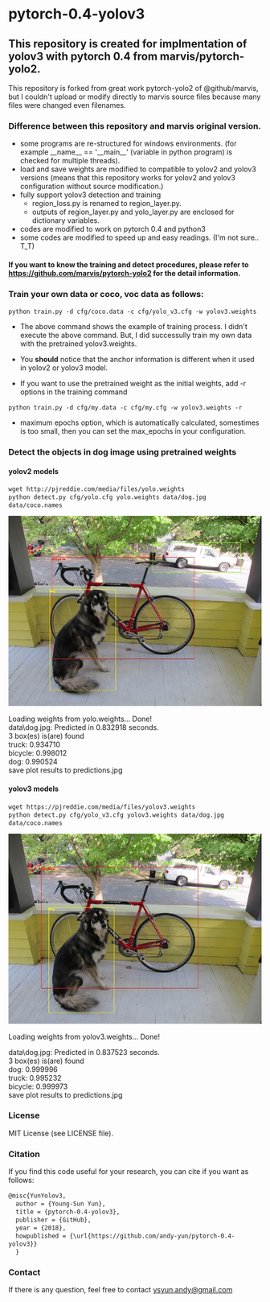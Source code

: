 # pytorch-0.4-yolov3
## This repository is created for implmentation of yolov3 with pytorch 0.4 from marvis/pytorch-yolo2. 
This repository is forked from great work pytorch-yolo2 of @github/marvis, 
but I couldn't upload or modify directly to marvis source files because many files were changed even filenames.

### Difference between this repository and marvis original version.
* some programs are re-structured for windows environments. 
(for example \_\_name\_\_ == '\_\_main\_\_' (variable in python program) is checked for multiple threads).
* load and save weights are modified to compatible to yolov2 and yolov3 versions 
(means that this repository works for yolov2 and yolov3 configuration without source modification.)
* fully support yolov3 detection and training
   * region_loss.py is renamed to region_layer.py.
   * outputs of region_layer.py and yolo_layer.py are enclosed for dictionary variables.     
* codes are modified to work on pytorch 0.4 and python3
* some codes are modified to speed up and easy readings. (I'm not sure.. T_T)

#### If you want to know the training and detect procedures, please refer to https://github.com/marvis/pytorch-yolo2 for the detail information.

### Train your own data or coco, voc data as follows:
```
python train.py -d cfg/coco.data -c cfg/yolo_v3.cfg -w yolov3.weights
```

* The above command shows the example of training process. I didn't execute the above command. But, I did successully train my own data with the pretrained yolov3.weights. 

* You __should__ notice that the anchor information is different when it used in yolov2 or yolov3 model.

* If you want to use the pretrained weight as the initial weights, add -r options in the training command

```
python train.py -d cfg/my.data -c cfg/my.cfg -w yolov3.weights -r
```

* maximum epochs option, which is automatically calculated, somestimes is too small, then you can set the max_epochs in your configuration.

### Detect the objects in dog image using pretrained weights

#### yolov2 models
```
wget http://pjreddie.com/media/files/yolo.weights
python detect.py cfg/yolo.cfg yolo.weights data/dog.jpg data/coco.names 
```

![predictions](data/predictions-yolov2.jpg)

Loading weights from yolo.weights... Done!  
data\dog.jpg: Predicted in 0.832918 seconds.  
3 box(es) is(are) found  
truck: 0.934710  
bicycle: 0.998012  
dog: 0.990524  
save plot results to predictions.jpg  

#### yolov3 models
```
wget https://pjreddie.com/media/files/yolov3.weights
python detect.py cfg/yolo_v3.cfg yolov3.weights data/dog.jpg data/coco.names  
```

![predictions](data/predictions-yolov3.jpg)

Loading weights from yolov3.weights... Done!

data\dog.jpg: Predicted in 0.837523 seconds.  
3 box(es) is(are) found  
dog: 0.999996  
truck: 0.995232  
bicycle: 0.999973  
save plot results to predictions.jpg  

### License

MIT License (see LICENSE file).

### Citation

If you find this code useful for your research, you can cite if you want as follows:

```
@misc{YunYolov3,  
  author = {Young-Sun Yun},  
  title = {pytorch-0.4-yolov3},  
  publisher = {GitHub},  
  year = {2018},  
  howpublished = {\url{https://github.com/andy-yun/pytorch-0.4-yolov3}}  
  }
```

### Contact

If there is any question, feel free to contact ysyun.andy@gmail.com


